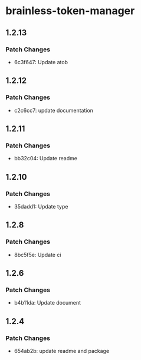 # brainless-token-manager

## 1.2.13

### Patch Changes

- 6c3f647: Update atob

## 1.2.12

### Patch Changes

- c2c6cc7: update documentation

## 1.2.11

### Patch Changes

- bb32c04: Update readme

## 1.2.10

### Patch Changes

- 35dadd1: Update type

## 1.2.8

### Patch Changes

- 8bc5f5e: Update ci

## 1.2.6

### Patch Changes

- b4b11da: Update document

## 1.2.4

### Patch Changes

- 654ab2b: update readme and package
